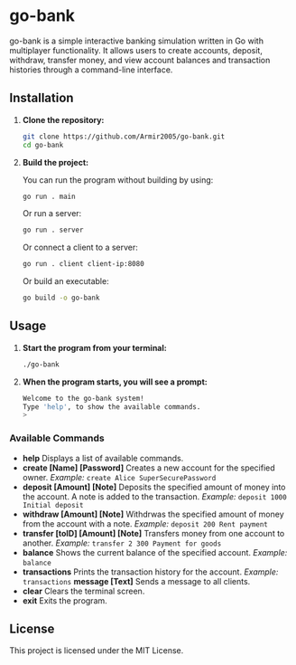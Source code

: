 # go-bank

go-bank is a simple interactive banking simulation written in Go with multiplayer functionality. It allows users to create accounts, deposit, withdraw, transfer money, and view account balances and transaction histories through a command-line interface.

## Installation

1. **Clone the repository:**

   ```sh
   git clone https://github.com/Armir2005/go-bank.git
   cd go-bank
   ```

2. **Build the project:**

    You can run the program without building by using:

    ```sh
    go run . main
    ```

    Or run a server:

    ```sh
    go run . server
    ```

    Or connect a client to a server:

    ```sh
    go run . client client-ip:8080
    ```

    Or build an executable:

    ```sh
    go build -o go-bank
    ```

## Usage

1. **Start the program from your terminal:**

    ```sh
    ./go-bank
    ```

2. **When the program starts, you will see a prompt:**

    ```sh
    Welcome to the go-bank system!
    Type 'help', to show the available commands.
    > 
    ```

### Available Commands

- **help**
  Displays a list of available commands.
- **create [Name] [Password]**
  Creates a new account for the specified owner.
  _Example:_
  `create Alice SuperSecurePassword`
- **deposit [Amount] [Note]**
  Deposits the specified amount of money into the account. A note is added to the transaction.
  _Example:_
  `deposit 1000 Initial deposit`
- **withdraw [Amount] [Note]**
  Withdrwas the specified amount of money from the account with a note.
  _Example:_
  `deposit 200 Rent payment`
- **transfer [toID] [Amount] [Note]**
  Transfers money from one account to another.
  _Example:_
  `transfer 2 300 Payment for goods`
- **balance**
  Shows the current balance of the specified account.
  _Example:_
  `balance`
- **transactions**
  Prints the transaction history for the account.
  _Example:_
  `transactions`
  **message [Text]**
  Sends a message to all clients.
- **clear**
  Clears the terminal screen.
- **exit**
  Exits the program.

## License

This project is licensed under the MIT License.